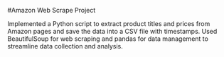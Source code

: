 #Amazon Web Scrape Project

Implemented a Python script to extract product titles and prices from Amazon pages and save the data into a CSV file with timestamps. Used BeautifulSoup for web scraping and pandas for data management to streamline data collection and analysis.
